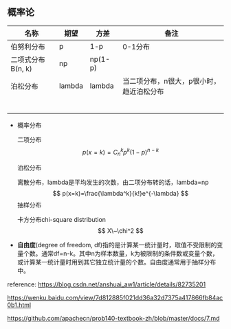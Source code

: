 ﻿## 概率论



| 名称              | 期望   | 方差    | 备注                                     |
| ----------------- | ------ | ------- | ---------------------------------------- |
| 伯努利分布        | p      | 1-p     | 0-1分布                                  |
| 二项式分布B(n, k) | np     | np(1-p) |                                          |
| 泊松分布          | lambda | lambda  | 当二项分布，n很大，p很小时，趋近泊松分布 |
|                   |        |         |                                          |
|                   |        |         |                                          |
|                   |        |         |                                          |
|                   |        |         |                                          |
|                   |        |         |                                          |
|                   |        |         |                                          |



+ 概率分布

  二项分布
  $$
  p(x=k)=C_n^{k}p^k(1-p)^{n-k}
  $$


  泊松分布

  离散分布，lambda是平均发生的次数，由二项分布转的话，lambda=np
  $$
  p(x=k)=\frac{\lambda^k}{k!}e^{-\lambda}
  $$
  抽样分布

  卡方分布chi-square distribution
  $$
  X\~\chi^2
  $$

+ **自由度**(degree of freedom, df)指的是计算某一统计量时，取值不受限制的变量个数。通常df=n-k。其中n为样本数量，k为被限制的条件数或变量个数，或计算某一统计量时用到其它独立统计量的个数。自由度通常用于抽样分布中。

reference: https://blog.csdn.net/anshuai_aw1/article/details/82735201

https://wenku.baidu.com/view/7d812885f021dd36a32d7375a417866fb84ac0b1.html

https://github.com/apachecn/prob140-textbook-zh/blob/master/docs/7.md